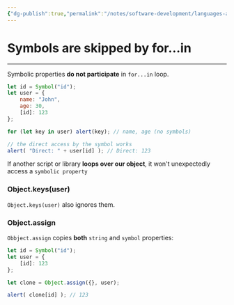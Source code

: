```yaml
---
{"dg-publish":true,"permalink":"/notes/software-development/languages-and-frameworks/web-development/front-end/javascript-vanilla/03-objects/07-symbol-type/04-symbols-are-skipped-by-for-in/","tags":["programming","webdevelopment","frontend","JavaScript"],"created":"2025-07-13T15:24:56.605+08:00"}
---
```


# Symbols are skipped by for...in

--- 
Symbolic properties __do not participate__ in `for...in` loop.

```javascript
let id = Symbol("id");
let user = {
	name: "John",
	age: 30,
	[id]: 123
};

for (let key in user) alert(key); // name, age (no symbols)

// the direct access by the symbol works
alert( "Direct: " + user[id] ); // Direct: 123
```



If another script or library __loops over our object__, it won't unexpectedly access a `symbolic property`


### Object.keys(user)
 `Object.keys(user)` also ignores them.

### Object.assign

`Obbject.assign` copies __both__ `string` and `symbol` properties:
```javascript
let id = Symbol("id");
let user = {
	[id]: 123
};

let clone = Object.assign({}, user);

alert( clone[id] ); // 123
```